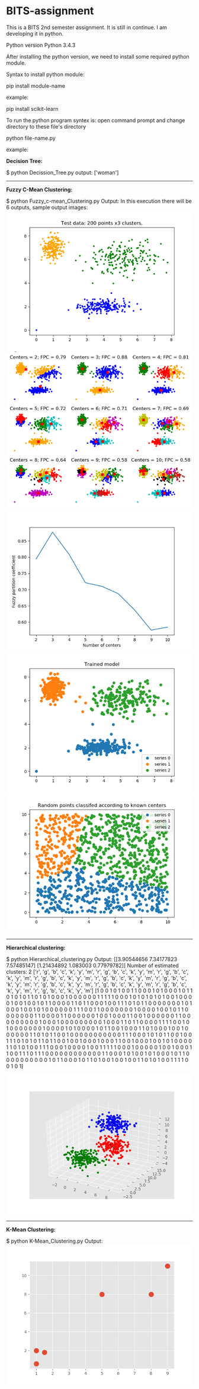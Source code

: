 # BITS-assignment
This is a BITS 2nd semester assignment. It is still in continue. I am developing it in python.


Python version Python 3.4.3

After installing the python version, we need to install some required python module.

Syntax to install python module:

pip install module-name

example:

pip install scikit-learn

To run the python program syntex is:
open command prompt and change directory to these file's directory 

python file-name.py

example:

<strong>Decision Tree:</strong>

$ python Decission_Tree.py
output:
['woman']

<hr>
<strong>Fuzzy C-Mean Clustering:</strong>

$ python Fuzzy_c-mean_Clustering.py
Output:
In this execution there will be 6 outputs, 
sample output images:
![alt text](https://github.com/pradeepnama89/BITS-assignment/blob/master/Fuzzy-c-mean1.png)
![alt text](https://github.com/pradeepnama89/BITS-assignment/blob/master/Fuzzy-c-mean2.png)
![alt text](https://github.com/pradeepnama89/BITS-assignment/blob/master/Fuzzy-c-mean3.png)
![alt text](https://github.com/pradeepnama89/BITS-assignment/blob/master/Fuzzy-c-mean4.png)
![alt text](https://github.com/pradeepnama89/BITS-assignment/blob/master/Fuzzy-c-mean5.png)


<hr>
<strong>Hierarchical clustering:</strong>

$ python Hierarchical_clustering.py
Output:
[[3.90544656 7.34177823 7.57485147]
 [1.21434892 1.083003   0.77979782]]
Number of estimated clusters: 2
['r', 'g', 'b', 'c', 'k', 'y', 'm', 'r', 'g', 'b', 'c', 'k', 'y', 'm', 'r', 'g',                                                                                                                 'b', 'c', 'k', 'y', 'm', 'r', 'g', 'b', 'c', 'k', 'y', 'm', 'r', 'g', 'b', 'c',                                                                                                                 'k', 'y', 'm', 'r', 'g', 'b', 'c', 'k', 'y', 'm', 'r', 'g', 'b', 'c', 'k', 'y',                                                                                                                 'm', 'r', 'g', 'b', 'c', 'k', 'y', 'm', 'r', 'g', 'b', 'c', 'k', 'y', 'm', 'r',                                                                                                                 'g', 'b', 'c', 'k', 'y', 'm']
[1 0 0 1 0 1 0 0 1 1 0 0 0 1 0 1 0 0 0 1 0 1 1 0 1 0 1 0 1 1 0 1 0 1 0 0 0
 1 0 0 0 0 0 0 1 1 1 1 1 0 0 0 1 0 1 0 1 0 1 0 1 0 0 1 0 0 0 0 1 0 0 1 0 0
 1 0 1 1 0 0 0 0 1 1 0 1 1 0 0 0 1 0 0 1 1 1 0 1 0 1 1 0 0 0 0 0 0 0 1 0 1
 0 0 0 1 0 0 1 0 1 0 0 0 0 0 0 1 1 1 0 0 1 1 0 0 0 0 0 0 0 1 0 0 0 0 1 0 0
 1 0 1 1 0 0 0 0 0 0 0 1 1 0 0 0 0 1 1 0 0 0 0 0 0 1 0 0 1 0 0 0 1 1 0 0 1
 0 0 0 0 0 0 1 1 0 0 0 0 0 0 0 0 0 1 0 0 0 1 0 0 0 0 0 0 0 0 0 1 0 0 0 1 1
 0 1 1 0 0 0 0 1 1 1 1 0 0 1 0 1 0 0 0 0 0 0 0 1 0 0 0 0 1 0 1 0 0 0 0 1 0
 1 1 0 0 1 0 0 0 1 1 0 1 0 0 0 1 0 0 1 0 0 0 0 0 0 1 1 0 1 0 1 1 0 0 1 0 0
 0 0 0 0 0 0 0 0 0 1 1 1 0 0 0 1 0 1 0 1 1 0 0 1 0 0 1 1 1 0 1 0 1 0 1 1 0
 1 1 0 0 1 0 0 1 0 0 0 1 0 0 0 1 1 0 0 1 0 0 0 1 0 0 1 0 1 0 0 0 0 1 1 0 1
 0 1 0 0 1 1 1 0 0 0 1 0 0 0 0 1 0 0 1 1 1 1 1 0 0 0 1 0 0 0 0 0 1 0 0 1 0
 0 0 1 1 0 0 1 1 1 0 1 1 1 0 0 0 0 0 0 0 0 0 0 0 0 1 1 0 0 0 1 0 1 0 0 1 0
 1 0 0 0 1 0 1 1 0 0 0 0 0 0 0 0 0 0 1 0 1 1 0 0 0 1 0 1 1 0 1 0 0 1 0 0 1
 0 0 1 1 0 1 0 1 0 0 1 1 1 1 0 0 1 0 1]

![alt text](https://github.com/pradeepnama89/BITS-assignment/blob/master/Hierarchical_clustering.png)

<hr>
<strong>K-Mean Clustering:</strong>

$ python K-Mean_Clustering.py
Output:
![alt text](https://github.com/pradeepnama89/BITS-assignment/blob/master/K-Mean_Clustering.png)

